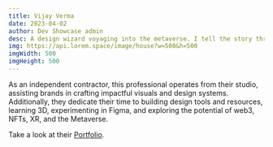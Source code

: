 ```yaml
---
title: Vijay Verma
date: 2023-04-02
author: Dev Showcase admin
desc: A design wizard voyaging into the metaverse. I tell the story through my design and illustrations. I spent most of my time designing for brands and making design resources and tools.
img: https://api.lorem.space/image/house?w=500&h=500
imgWidth: 500
imgHeight: 500
---
```


As an independent contractor, this professional operates from their studio, assisting brands in crafting impactful visuals and design systems. Additionally, they dedicate their time to building design tools and resources, learning 3D, experimenting in Figma, and exploring the potential of web3, NFTs, XR, and the Metaverse.

Take a look at their [Portfolio](https://vjy.me/).
